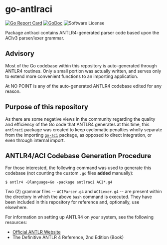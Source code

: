 # go-antlraci

[![Go Report Card](https://goreportcard.com/badge/JesseCoretta/go-antlraci)](https://goreportcard.com/report/github.com/JesseCoretta/go-antlraci) [![GoDoc](https://godoc.org/github.com/JesseCoretta/go-antlraci?status.svg)](https://godoc.org/github.com/JesseCoretta/go-antlraci) ![Software License](https://img.shields.io/badge/license-MIT-brightgreen.svg?style=flat-square)

Package antlraci contains ANTLR4-generated parser code based upon the ACIv3 parser/lexer grammar.

## Advisory

Most of the Go codebase within this repository is auto-generated through ANTLR4 routines. Only a small portion was actually written, and serves only to extend more convenient functions to an importing application.

At NO POINT is any of the auto-generated ANTLR4 codebase edited for any reason.

## Purpose of this repository

As there are some negative views in the community regarding the quality and efficiency of the Go code that ANTLR4 generates at this time, this `antlraci` package was created to keep cyclomatic penalties wholly separate from the importing [`go-aci`](https://github.com/JesseCoretta/go-aci) package, as opposed to direct integration, or even through internal import.

## ANTLR4/ACI Codebase Generation Procedure

For those interested, the following command was used to generate this codebase (not counting the custom `.go` files **added** manually):

```
$ antlr4 -Dlanguage=Go -package antlraci ACI*.g4
```

Two (2) grammar files -- `ACIParser.g4` and `ACILexer.g4` -- are present within the directory in which the above `bash` command is executed. They have been included in this repository for reference and, optionally, use elsewhere.

For information on setting up ANTLR4 on your system, see the following resources:

 - [Official ANTLR Website](http://www.antlr.org)
 - The Definitive ANTLR 4 Reference, 2nd Edition (Book)

